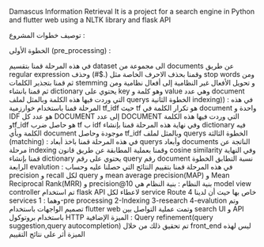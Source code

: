 Damascus Information Retrieval It is a project for a search engine in Python and flutter web
 using a NLTK library and flask API



توصيف خطوات المشروع :

الخطوة الأولى (pre_processing)  :

في هذه المرحلة قمنا بتقسيم dataset الى مجموعة من documents عن طريق
 regular expression وقمنا بحذف الاحرف الخاصة مثل (.$#)  وحذف stop words 
ومن ثم قمنا بتجذير الكلمات stemming و تحويل الأفعال غير النظامية إلى أفعال نظامية ومن ثم قمنا بانشاء dictionary يحتوي على key وهو كلمة و value وهي عدد document التي وردت فيها هذه الكلمة وبالمثل لملف querys
الخطوة الثانية indexing)) :
في هذه المرحلة قمنا باستخدام خوارزمية tf_idf حيث tf هو تكرار الكلمة في document واحدة و IDF هو عدد كل DOCUMENT إلى عدد DOCUMENT التي وردت فيها هذه الكلمة وtf_idf هو حاصل ضرب tf ب idf وفي نهاية هذه المرحلة قمنا بإنشاء dictionary فيه الكلمة وبأي document  موجودة وحاصل tf_idf وبالمثل لملف querys 
الخطوة الثالثة (matching)   :
في هذه المرحلة قمنا باخذ أبعاد querys وأبعاد documents الناتجة عن مرحلة indexing وقمنا بعملية المطابقة عن طريق قانون cosine similarity وفي النهاية قمنا بإنشاء dictionary يحتوي على رقم query رقم document نسبة التطابق 
الخطوة الرابعة evalution  :
في هذه المرحلة قمنا بتقييم النتائج التي حصلنا عليه وحساب precision و recall لكل query  و mean average precision(MAP) و Mean Reciprocal Rank(MRR) و precision@10
بنية النظام :
بنية النظام هي model view controller تم استخدام flask API لاعطاء لكل service 
Route خاص بها حيث أن لدينا 4 services وهما :
1-pre processing
2-Indexing 
3-research 
4-evalution 
وتم تصميم الواجهات باستخدام flutter web وتمت عملية التواصل بين search UI و API 
باستخدام بروتوكول HTTP 
الميزة الإضافية :
Query refinement(query suggestion,query autocompletion) 
تم تحقيق ذلك من خلال front_end 
ليس لهذه الميزة أثر على نتائج التقييم 
